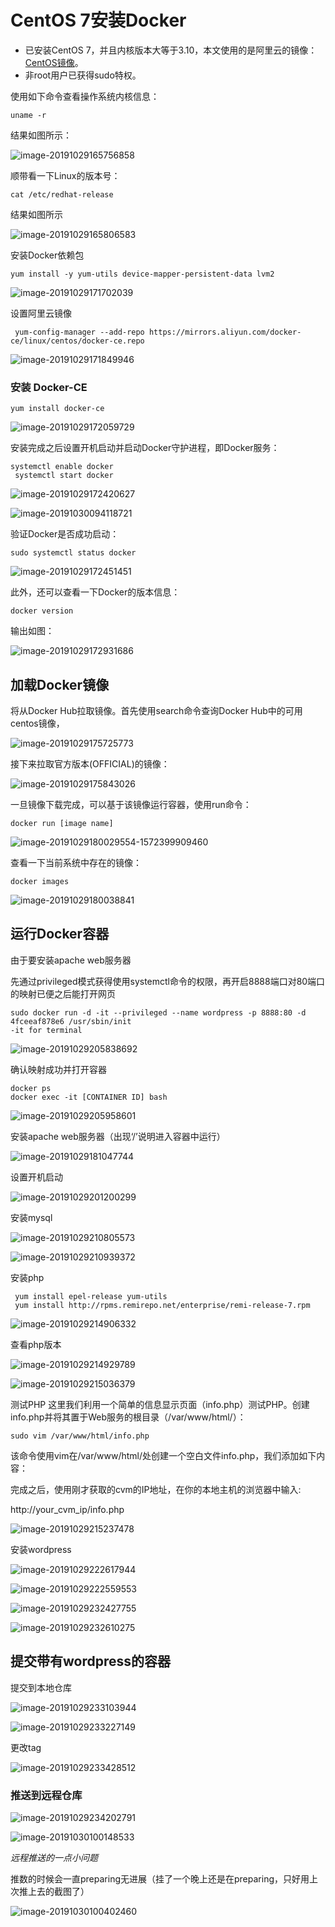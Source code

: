 

# CentOS 7安装Docker

- 已安装CentOS 7，并且内核版本大等于3.10，本文使用的是阿里云的镜像：[CentOS镜像](http://mirrors.aliyun.com/centos/7/isos/x86_64/)。
- 非root用户已获得sudo特权。

使用如下命令查看操作系统内核信息：

```
uname -r
```

结果如图所示：

![image-20191029165756858](README.assets/image-20191029165756858.png)

顺带看一下Linux的版本号：

```
cat /etc/redhat-release

```

结果如图所示

![image-20191029165806583](README.assets/image-20191029165806583.png)



安装Docker依赖包

```
yum install -y yum-utils device-mapper-persistent-data lvm2 
```

![image-20191029171702039](README.assets/image-20191029171702039.png)





设置阿里云镜像

```
 yum-config-manager --add-repo https://mirrors.aliyun.com/docker-ce/linux/centos/docker-ce.repo 
```

![image-20191029171849946](README.assets/image-20191029171849946.png)



### 安装 Docker-CE

```
yum install docker-ce
```

![image-20191029172059729](README.assets/image-20191029172059729.png)





安装完成之后设置开机启动并启动Docker守护进程，即Docker服务：

```
systemctl enable docker
 systemctl start docker
```

![image-20191029172420627](README.assets/image-20191029172420627.png)

![image-20191030094118721](README.assets/image-20191030094118721.png)

验证Docker是否成功启动：

```
sudo systemctl status docker
```

![image-20191029172451451](README.assets/image-20191029172451451.png)



此外，还可以查看一下Docker的版本信息：

```
docker version
```

输出如图：

![image-20191029172931686](README.assets/image-20191029172931686.png)



## 加载Docker镜像

 将从Docker Hub拉取镜像。首先使用search命令查询Docker Hub中的可用centos镜像，

![image-20191029175725773](README.assets/image-20191029175725773.png)

 接下来拉取官方版本(OFFICIAL)的镜像： 

![image-20191029175843026](README.assets/image-20191029175843026.png)



 一旦镜像下载完成，可以基于该镜像运行容器，使用run命令：

```
docker run [image name]
```

 

![image-20191029180029554-1572399909460](README.assets/image-20191029180029554-1572399909460.png)

 查看一下当前系统中存在的镜像： 

```
docker images
```

![image-20191029180038841](README.assets/image-20191029180038841.png)



## 运行Docker容器

由于要安装apache web服务器

先通过privileged模式获得使用systemctl命令的权限，再开启8888端口对80端口的映射已便之后能打开网页

```
sudo docker run -d -it --privileged --name wordpress -p 8888:80 -d 4fceeaf878e6 /usr/sbin/init
-it for terminal 
```

![image-20191029205838692](README.assets/image-20191029205838692.png)

确认映射成功并打开容器

```
docker ps
docker exec -it [CONTAINER ID] bash
```

![image-20191029205958601](README.assets/image-20191029205958601.png)



安装apache web服务器（出现‘/’说明进入容器中运行）

![image-20191029181047744](README.assets/image-20191029181047744.png)

设置开机启动

![image-20191029201200299](README.assets/image-20191029201200299.png)

安装mysql

![image-20191029210805573](README.assets/image-20191029210805573.png)

![image-20191029210939372](README.assets/image-20191029210939372.png)

安装php

```
 yum install epel-release yum-utils
 yum install http://rpms.remirepo.net/enterprise/remi-release-7.rpm
```

![image-20191029214906332](README.assets/image-20191029214906332.png)

查看php版本

![image-20191029214929789](README.assets/image-20191029214929789.png)

![image-20191029215036379](README.assets/image-20191029215036379.png)



测试PHP
这里我们利用一个简单的信息显示页面（info.php）测试PHP。创建info.php并将其置于Web服务的根目录（/var/www/html/）：

```
sudo vim /var/www/html/info.php
```


该命令使用vim在/var/www/html/处创建一个空白文件info.php，我们添加如下内容：

<?php phpinfo(); ?>

完成之后，使用刚才获取的cvm的IP地址，在你的本地主机的浏览器中输入:

http://your_cvm_ip/info.php


![image-20191029215237478](README.assets/image-20191029215237478.png)



安装wordpress

![image-20191029222617944](README.assets/image-20191029222617944.png)



![image-20191029222559553](README.assets/image-20191029222559553.png)

![image-20191029232427755](README.assets/image-20191029232427755.png)



![image-20191029232610275](README.assets/image-20191029232610275.png)



## 提交带有wordpress的容器

提交到本地仓库

![image-20191029233103944](README.assets/image-20191029233103944.png)

![image-20191029233227149](README.assets/image-20191029233227149.png)



更改tag

![image-20191029233428512](README.assets/image-20191029233428512.png)

### 推送到远程仓库



![image-20191029234202791](README.assets/image-20191029234202791.png)

![image-20191030100148533](README.assets/image-20191030100148533.png)



*远程推送的一点小问题*

推数的时候会一直preparing无进展（挂了一个晚上还是在preparing，只好用上次推上去的截图了）

![image-20191030100402460](README.assets/image-20191030100402460.png)
